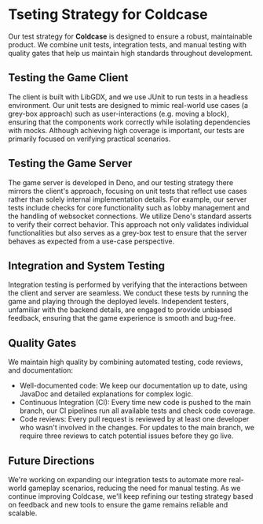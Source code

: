 # Tseting Strategy for Coldcase

Our test strategy for **Coldcase** is designed to ensure a robust, maintainable product. We combine unit tests, integration tests, and manual testing with quality gates that help us maintain high standards throughout development.

## Testing the Game Client

The client is built with LibGDX, and we use JUnit to run tests in a headless environment. Our unit tests are designed to mimic real-world use cases (a grey-box approach) such as user-interactions (e.g. moving a block), ensuring that the components work correctly while isolating dependencies with mocks. Although achieving high coverage is important, our tests are primarily focused on verifying practical scenarios.

## Testing the Game Server

The game server is developed in Deno, and our testing strategy there mirrors the client's approach, focusing on unit tests that reflect use cases rather than solely internal implementation details. For example, our server tests include checks for core functionality such as lobby management and the handling of websocket connections. We utilize Deno's standard asserts to verify their correct behavior. This approach not only validates individual functionalities but also serves as a grey-box test to ensure that the server behaves as expected from a use-case perspective.

## Integration and System Testing

Integration testing is performed by verifying that the interactions between the client and server are seamless. We conduct these tests by running the game and playing through the deployed levels. Independent testers, unfamiliar with the backend details, are engaged to provide unbiased feedback, ensuring that the game experience is smooth and bug-free.

## Quality Gates

We maintain high quality by combining automated testing, code reviews, and documentation:

- Well-documented code: We keep our documentation up to date, using JavaDoc and detailed explanations for complex logic.
- Continuous Integration (CI): Every time new code is pushed to the main branch, our CI pipelines run all available tests and check code coverage.
- Code reviews: Every pull request is reviewed by at least one developer who wasn't involved in the changes. For updates to the main branch, we require three reviews to catch potential issues before they go live.

## Future Directions

We're working on expanding our integration tests to automate more real-world gameplay scenarios, reducing the need for manual testing. As we continue improving Coldcase, we'll keep refining our testing strategy based on feedback and new tools to ensure the game remains reliable and scalable.